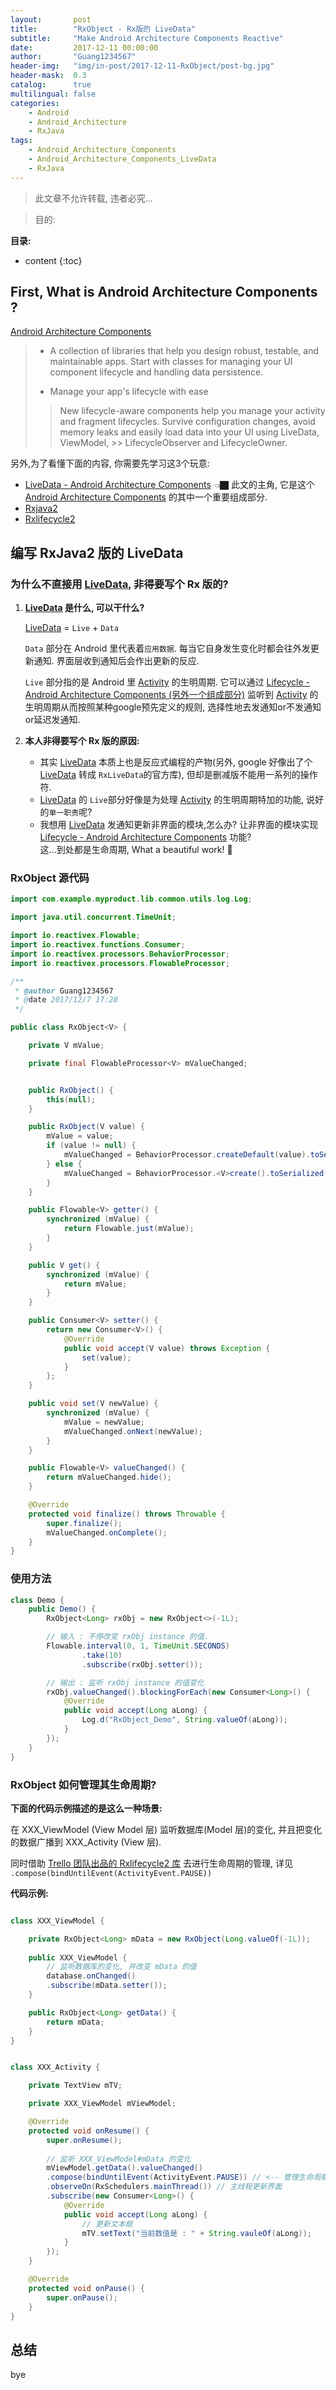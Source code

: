 ```yaml
---
layout:       post
title:        "RxObject - Rx版的 LiveData"
subtitle:     "Make Android Architecture Components Reactive"
date:         2017-12-11 00:00:00
author:       "Guang1234567"
header-img:   "img/in-post/2017-12-11-RxObject/post-bg.jpg"
header-mask:  0.3
catalog:      true
multilingual: false
categories: 
    - Android
    - Android_Architecture
    - RxJava
tags:
    - Android_Architecture_Components
    - Android_Architecture_Components_LiveData
    - RxJava
---
```



> 此文章不允许转载, 违者必究...

> 目的: 

**目录:**

* content
{:toc}


## First, What is Android Architecture Components ?

[Android Architecture Components][1]

> - A collection of libraries that help you design robust, testable, and maintainable apps. Start with classes for managing your UI component lifecycle and handling data persistence.
>
>
> - Manage your app's lifecycle with ease
>> New lifecycle-aware components help you manage your activity and fragment lifecycles. Survive configuration changes, avoid memory leaks and easily load data into your UI using LiveData, ViewModel, >> LifecycleObserver and LifecycleOwner.

另外,为了看懂下面的内容, 你需要先学习这3个玩意:

- [LiveData - Android Architecture Components][2]  👈🏿 此文的主角, 它是这个 [Android Architecture Components][1] 的其中一个重要组成部分.
- [Rxjava2][3]
- [Rxlifecycle2](https://github.com/trello/RxLifecycle)



## 编写 RxJava2 版的 LiveData

### 为什么不直接用 [LiveData][2], 非得要写个 Rx 版的?

1. **[LiveData][2] 是什么, 可以干什么?**

    [LiveData][2] = `Live` + `Data`

    `Data` 部分在 Android 里代表着`应用数据`.  每当它自身发生变化时都会往外发更新通知. 界面层收到通知后会作出更新的反应.

    `Live` 部分指的是 Android 里 [Activity][5] 的生明周期. 它可以通过 [Lifecycle - Android Architecture Components (另外一个组成部分)][4] 监听到 [Activity][5] 的生明周期从而按照某种google预先定义的规则, 选择性地去发通知or不发通知or延迟发通知.


2. **本人非得要写个 Rx 版的原因:**

    - 其实 [LiveData][2] 本质上也是反应式编程的产物(另外, google 好像出了个 [LiveData][2] 转成 `RxLiveData`的官方库), 但却是删减版不能用一系列的操作符.
    - [LiveData][2] 的 `Live`部分好像是为处理 [Activity][5] 的生明周期特加的功能, 说好的`单一职责`呢?
    - 我想用 [LiveData][2] 发通知更新非界面的模块,怎么办? 让非界面的模块实现 [Lifecycle - Android Architecture Components][4] 功能? <br/> 这...到处都是生命周期, What a beautiful work! 🏥

### RxObject 源代码

```java
import com.example.myproduct.lib.common.utils.log.Log;

import java.util.concurrent.TimeUnit;

import io.reactivex.Flowable;
import io.reactivex.functions.Consumer;
import io.reactivex.processors.BehaviorProcessor;
import io.reactivex.processors.FlowableProcessor;

/**
 * @author Guang1234567
 * @date 2017/12/7 17:28
 */

public class RxObject<V> {

    private V mValue;

    private final FlowableProcessor<V> mValueChanged;


    public RxObject() {
        this(null);
    }

    public RxObject(V value) {
        mValue = value;
        if (value != null) {
            mValueChanged = BehaviorProcessor.createDefault(value).toSerialized();
        } else {
            mValueChanged = BehaviorProcessor.<V>create().toSerialized();
        }
    }

    public Flowable<V> getter() {
        synchronized (mValue) {
            return Flowable.just(mValue);
        }
    }

    public V get() {
        synchronized (mValue) {
            return mValue;
        }
    }

    public Consumer<V> setter() {
        return new Consumer<V>() {
            @Override
            public void accept(V value) throws Exception {
                set(value);
            }
        };
    }

    public void set(V newValue) {
        synchronized (mValue) {
            mValue = newValue;
            mValueChanged.onNext(newValue);
        }
    }

    public Flowable<V> valueChanged() {
        return mValueChanged.hide();
    }

    @Override
    protected void finalize() throws Throwable {
        super.finalize();
        mValueChanged.onComplete();
    }
}
```


### 使用方法

```java
class Demo {
    public Demo() {
        RxObject<Long> rxObj = new RxObject<>(-1L);

        // 输入 : 不停改变 rxObj instance 的值.
        Flowable.interval(0, 1, TimeUnit.SECONDS)
                .take(10)
                .subscribe(rxObj.setter());

        // 输出 : 监听 rxObj instance 的值变化
        rxObj.valueChanged().blockingForEach(new Consumer<Long>() {
            @Override
            public void accept(Long aLong) {
                Log.d("RxObject_Demo", String.valueOf(aLong));
            }
        });
    }
}
```

### RxObject 如何管理其生命周期?

**下面的代码示例描述的是这么一种场景:** 

在 XXX_ViewModel (View Model 层) 监听数据库(Model 层)的变化, 并且把变化的数据广播到 XXX_Activity (View 层).

同时借助 [Trello 团队出品的 Rxlifecycle2 库](https://github.com/trello/RxLifecycle) 去进行生命周期的管理, 详见 `.compose(bindUntilEvent(ActivityEvent.PAUSE))`
 
**代码示例:**

```java

class XXX_ViewModel {

    private RxObject<Long> mData = new RxObject(Long.valueOf(-1L)); 
    
    public XXX_ViewModel {
        // 监听数据库的变化, 并改变 mData 的值
        database.onChanged()
        .subscribe(mData.setter());
    }

    public RxObject<Long> getData() {
        return mData;
    }
}


class XXX_Activity {

    private TextView mTV;

    private XXX_ViewModel mViewModel;

    @Override
    protected void onResume() {
        super.onResume();
        
        // 监听 XXX_ViewModel#mData 的变化
        mViewModel.getData().valueChanged()
        .compose(bindUntilEvent(ActivityEvent.PAUSE)) // <-- 管理生命周期
        .observeOn(RxSchedulers.mainThread()) // 主线程更新界面
        .subscribe(new Consumer<Long>() {
            @Override
            public void accept(Long aLong) {
                // 更新文本框
                mTV.setText("当前数值是 : " + String.vauleOf(aLong));
            }
        });
    }

    @Override
    protected void onPause() {
        super.onPause();
    }
}

```

## 总结

   bye





[1]: https://developer.android.com/topic/libraries/architecture/index.html
[2]: https://developer.android.com/topic/libraries/architecture/livedata.html
[3]: https://github.com/ReactiveX/RxJava
[4]: https://developer.android.com/topic/libraries/architecture/lifecycle.html
[5]: https://developer.android.com/reference/android/app/Activity.html
[6]: https://developer.android.com/reference/android/app/Fragment.html
[7]: https://zh.wikipedia.org/wiki/%E7%BC%96%E7%A8%8B%E8%8C%83%E5%9E%8B

